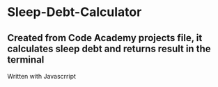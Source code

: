 # Sleep-Debt-Calculator
## Created from Code Academy projects file, it calculates sleep debt and returns result in the terminal
 Written with Javascrript
